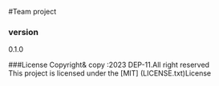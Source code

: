 #Team project

### version
0.1.0

###License
Copyright& copy :2023 DEP-11.All right reserved<br>
This project is licensed under the [MIT] (LICENSE.txt)License
